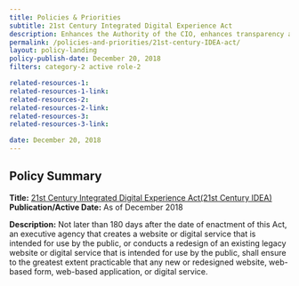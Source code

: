 ```yaml
---
title: Policies & Priorities
subtitle: 21st Century Integrated Digital Experience Act
description: Enhances the Authority of the CIO, enhances transparency and improved risk management in IT Investments...etc.
permalink: /policies-and-priorities/21st-century-IDEA-act/
layout: policy-landing
policy-publish-date: December 20, 2018
filters: category-2 active role-2

related-resources-1: 
related-resources-1-link: 
related-resources-2: 
related-resources-2-link: 
related-resources-3:
related-resources-3-link:

date: December 20, 2018
---
```

## Policy Summary

**Title:** [21st Century Integrated Digital Experience Act(21st Century IDEA)](https://www.congress.gov/bill/115th-congress/house-bill/5759/text)
**Publication/Active Date:** As of December 2018

**Description:** Not later than 180 days after the date of enactment of this Act, an executive agency that creates a website or digital service that is intended for use by the public, or conducts a redesign of an existing legacy website or digital service that is intended for use by the public, shall ensure to the greatest extent practicable that any new or redesigned website, web-based form, web-based application, or digital service.
